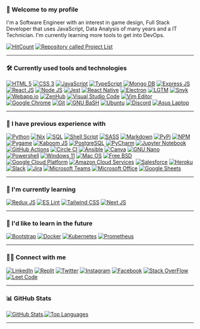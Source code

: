 ### 👋 Welcome to my profile
I'm a Software Engineer with an interest in game design, Full Stack Developer that uses JavaScript, Data Analysis of many years and a IT Technician. I'm currently learning more tools to get into DevOps.

[![HitCount](https://hits.dwyl.com/RosaleeKnight/RosaleeKnight.svg?style=flat)](http://hits.dwyl.com/RosaleeKnight/RosaleeKnight)
<a href="https://github.com/RosaleeKnight/project-list"><img src="https://user-images.githubusercontent.com/97799058/159589581-2bd9a2a7-6e46-464f-a0c1-19a3ffacd3bf.svg" alt="Repository called Project List" ></a>

-----
### 🛠️ Currently used tools and technologies
<a href="https://html.spec.whatwg.org/multipage/"><img src="https://user-images.githubusercontent.com/97799058/158913802-521c0f06-eb4c-4dae-9c55-83add8bc3fbd.svg" alt="HTML 5" ></a>
<a href="https://www.w3.org/Style/CSS/"><img src="https://user-images.githubusercontent.com/97799058/158913813-308af941-f689-4c03-a26b-5401d9d284c7.svg" alt="CSS 3" ></a>
<a href="https://developer.mozilla.org/en-US/docs/Web/JavaScript"><img src="https://user-images.githubusercontent.com/97799058/158913825-2ecfad34-7538-4fae-811e-e3bf030b7215.svg" alt="JavaScript" ></a>
<a href="https://www.typescriptlang.org/"><img src="https://user-images.githubusercontent.com/97799058/160049532-51a3c5f2-9de7-4258-ac8d-cd9ed53bc95d.svg" alt="TypeScript" ></a>
<a href="https://www.mongodb.com/"><img src="https://user-images.githubusercontent.com/97799058/158921790-d3b52858-14a3-417d-95fa-fd9ec5d92bc2.svg" alt="Mongo DB" ></a>
<a href="https://expressjs.com/"><img src="https://user-images.githubusercontent.com/97799058/158921781-04c58a8f-dcf3-4eab-8576-04ce83ad04a3.svg" alt="Express JS" ></a>
<a href="https://reactjs.org/"><img src="https://user-images.githubusercontent.com/97799058/158921762-a241277f-fda0-4ea0-844a-54f3c6f7ed4b.svg" alt="React JS" ></a>
<a href="https://nodejs.org/en/"><img src="https://user-images.githubusercontent.com/97799058/158913839-4cc74ed4-0a7f-4ed1-9bb9-68e88413c1e6.svg" alt="Node JS" ></a>
<a href="https://jestjs.io/"><img src="https://user-images.githubusercontent.com/97799058/158913834-ca70e7e4-4ac6-44f5-8bb0-d9bdab573418.svg" alt="Jest" ></a>
<a href="https://reactnative.dev/"><img src="https://user-images.githubusercontent.com/97799058/160423928-7fd6d767-ad48-45c6-9b7b-1ae13b75e604.svg" alt="React Native" ></a>
<a href="https://www.electronjs.org/"><img src="https://user-images.githubusercontent.com/97799058/160424758-ff1e77a5-ebba-44e6-a082-79d298616dc2.svg" alt="Electron" ></a>
<a href="https://lgtm.com/"><img src="https://user-images.githubusercontent.com/97799058/160305686-7e3bfef2-a76c-430d-9842-ccdf796f8ae6.svg" alt="LGTM" ></a>
<a href="https://snyk.io/"><img src="https://user-images.githubusercontent.com/97799058/158913919-7be4f3ef-3ded-4ac9-af69-0b4641a4136f.svg" alt="Snyk" ></a>
<a href="https://webapp.io/"><img src="https://user-images.githubusercontent.com/97799058/158924210-d7ba06cf-d022-4e46-b0c1-79a9b92692ac.svg" alt="Webapp.io" ></a>
<a href="https://www.zenhub.com/"><img src="https://user-images.githubusercontent.com/97799058/160049150-54ff09e4-e4b6-412b-a066-b39c0377b3ed.svg" alt="ZenHub" ></a>
<a href="https://code.visualstudio.com/"><img src="https://user-images.githubusercontent.com/97799058/158913875-6606ea7f-d840-4ecd-b9e4-c9cf9b67dfd0.svg" alt="Visual Studio Code" ></a>
<a href="https://www.vim.org/"><img src="https://user-images.githubusercontent.com/97799058/158920123-b8a0c13b-9365-4c8e-8325-cddc570ca53d.svg" alt="Vim Editor" ></a>
<a href="https://www.google.ca/intl/en_ca/chrome/"><img src="https://user-images.githubusercontent.com/97799058/158914337-30e31e57-365c-46f4-bac0-6d52c4745e3a.svg" alt="Google Chrome" ></a>
<a href="https://git-scm.com/"><img src="https://user-images.githubusercontent.com/97799058/158914223-e2b77329-299d-4099-a955-3a33c5095e7f.svg" alt="Git" ></a>
<a href="https://www.gnu.org/software/bash/"><img src="https://user-images.githubusercontent.com/97799058/158913937-dc814512-03c6-4b49-838d-aee330501cbc.svg" alt="GNU BaSH" ></a>
<a href="https://ubuntu.com/"><img src="https://user-images.githubusercontent.com/97799058/158913948-f65003a2-db05-4013-9ace-943fe5e8d637.svg" alt="Ubuntu" ></a>
<a href="https://discord.com/"><img src="https://user-images.githubusercontent.com/97799058/158914426-d3c26bfa-7b1b-4d01-8973-db5dd82ac162.svg" alt="Discord" ></a>
<a href="https://rog.asus.com/ca-en/"><img src="https://user-images.githubusercontent.com/97799058/158913975-5ab1a0b1-9e36-4bcf-a0d9-4cd94c9eef7f.svg" alt="Asus Laptop" ></a>

-----
### 🧰 I have previous experience with
<a href="https://www.python.org/"><img src="https://user-images.githubusercontent.com/97799058/158920021-b61c8c63-cc0e-4129-b864-56896112fdcc.svg" alt="Python" ></a>
<a href="https://nixos.wiki/wiki/Nix_Expression_Language"><img src="https://user-images.githubusercontent.com/97799058/160051547-15d825e0-d7f6-43bf-88da-ef11c4a0ad27.svg" alt="Nix" ></a>
<a href="https://www.ibm.com/docs/en/db2/10.5?topic=fundamentals-sql"><img src="https://user-images.githubusercontent.com/97799058/160305363-1be7655e-401e-4eb9-8b5c-a94f8ad0c4cf.svg" alt="SQL" ></a>
<a href="https://www.gnu.org/software/bash/"><img src="https://user-images.githubusercontent.com/97799058/158920012-9abd2af8-728a-4462-8876-2054bf02a02b.svg" alt="Shell Script" ></a>
<a href="https://sass-lang.com/"><img src="https://user-images.githubusercontent.com/97799058/158920065-52f18001-3d1e-4ef1-a9ec-920fedc30815.svg" alt="SASS" ></a>
<a href="https://www.markdownguide.org/"><img src="https://user-images.githubusercontent.com/97799058/158913911-0f0adbd2-81e1-4c9c-9e89-cab158d00687.svg" alt="Markdown" ></a>
<a href="https://pypi.org/"><img src="https://user-images.githubusercontent.com/97799058/158920038-59f7fcde-9eba-4846-a05d-85280b03cbbd.svg" alt="PyPi" ></a>
<a href="https://www.npmjs.com/"><img src="https://user-images.githubusercontent.com/97799058/160305971-26710dfc-0c36-4cce-94da-8bcf8d476f17.svg" alt="NPM" ></a>
<a href="https://www.pygame.org/"><img src="https://user-images.githubusercontent.com/97799058/158928071-df3fed76-c90b-4a59-8f7d-62c9f0aad04f.svg" alt="Pygame" ></a>
<a href="https://kaboomjs.com/"><img src="https://user-images.githubusercontent.com/97799058/160222905-7cee5eb7-7c24-4e52-a3a4-30229c6ccd1c.svg" alt="Kaboom JS" ></a>
<a href="https://www.postgresql.org/"><img src="https://user-images.githubusercontent.com/97799058/160302588-7d3b2e8e-12e7-42f9-add6-4bba55ef0d79.svg" alt="PostgreSQL" ></a>
<a href="https://www.jetbrains.com/pycharm/"><img src="https://user-images.githubusercontent.com/97799058/158920043-6055952f-bcc6-41e6-a929-7cd4a1d0ff10.svg" alt="PyCharm" ></a>
<a href="https://jupyter.org/"><img src="https://user-images.githubusercontent.com/97799058/160221239-9770f260-554c-4194-938c-534a3b354550.svg" alt="Jupyter Notebook" ></a>
<a href="https://github.com/features/actions"><img src="https://user-images.githubusercontent.com/97799058/158920082-a710a7a4-9ef6-46a7-8864-1ce291c548ea.svg" alt="GitHub Actions" ></a>
<a href="https://circleci.com/"><img src="https://user-images.githubusercontent.com/97799058/158920097-655f2f40-b93a-4e5a-bc16-67fa42d8bb0b.svg" alt="Circle CI" ></a>
<a href="https://www.ansible.com/"><img src="https://user-images.githubusercontent.com/97799058/158920107-966e85e2-d56c-465d-af99-4fc0a41c5178.svg" alt="Ansible" ></a>
<a href="https://www.canva.com/"><img src="https://user-images.githubusercontent.com/97799058/158920117-272636b0-74a4-4ee8-9775-6a5dd80a9577.svg" alt="Canva" ></a>
<a href="https://www.nano-editor.org/"><img src="https://user-images.githubusercontent.com/97799058/158924630-b66ab745-3e65-4f41-913c-bb80fb035c2b.svg" alt="GNU Nano" ></a>
<a href="https://docs.microsoft.com/en-us/powershell/"><img src="https://user-images.githubusercontent.com/97799058/158920143-abd845aa-1aeb-4fd6-92dc-57c068b26c5d.svg" alt="Powershell" ></a>
<a href="https://www.microsoft.com/en-ca/windows/windows-11"><img src="https://user-images.githubusercontent.com/97799058/158920157-6360bfbb-ccef-4930-b758-6f90d67ee776.svg" alt="Windows 11" ></a>
<a href="https://www.apple.com/ca/macos/monterey/"><img src="https://user-images.githubusercontent.com/97799058/158920179-4667949d-6425-4e95-a449-7890b6f10fc5.svg" alt="Mac OS" ></a>
<a href="https://www.freebsd.org/"><img src="https://user-images.githubusercontent.com/97799058/158920192-56ba4b3c-429a-45c5-bdda-fdd8c6830c0d.svg" alt="Free BSD" ></a>
<a href="https://cloud.google.com/"><img src="https://user-images.githubusercontent.com/97799058/160221264-527b8f8d-4119-42a5-b04c-5d18554b9f00.svg" alt="Google Cloud Platform" ></a>
<a href="https://aws.amazon.com/"><img src="https://user-images.githubusercontent.com/97799058/160050143-28a7a3f4-d402-4ade-970d-4e5db3fc5e70.svg" alt="Amazon Cloud Services" ></a>
<a href="https://www.salesforce.com/ca/"><img src="https://user-images.githubusercontent.com/97799058/158920311-e5f4601c-2940-4f62-aa62-793a54d327e3.svg" alt="Salesforce" ></a>
<a href="https://www.heroku.com/"><img src="https://user-images.githubusercontent.com/97799058/160408298-6b14c677-5b8e-46ea-8c82-ef472efcdaca.svg" alt="Heroku" ></a>
<a href="https://slack.com/"><img src="https://user-images.githubusercontent.com/97799058/158920219-20b2e645-13b7-4a17-9451-14c0369090ba.svg" alt="Slack" ></a>
<a href="https://www.atlassian.com/software/jira"><img src="https://user-images.githubusercontent.com/97799058/158922566-18472ac9-8198-47e3-8647-444af5eb25ba.svg" alt="Jira" ></a>
<a href="https://www.microsoft.com/en-ca/microsoft-teams/group-chat-software"><img src="https://user-images.githubusercontent.com/97799058/158920232-0e4ea69e-1a1c-4d1e-94c5-784711d8a203.svg" alt="Microsoft Teams" ></a>
<a href="https://www.office.com/"><img src="https://user-images.githubusercontent.com/97799058/158920244-79aa8dde-c9c9-4162-997d-0707e3beb912.svg" alt="Microsoft Office" ></a>
<a href="https://www.google.com/sheets/about/"><img src="https://user-images.githubusercontent.com/97799058/158920269-66a877f6-3b8e-44f9-82f0-381d67ab541d.svg" alt="Google Sheets" ></a>


-----
### 📖 I'm currently learning
<a href="https://react-redux.js.org/"><img src="https://user-images.githubusercontent.com/97799058/160306675-b522e951-8807-4f80-82c9-83590ad50e04.svg" alt="Redux JS" ></a>
<a href="https://eslint.org/"><img src="https://user-images.githubusercontent.com/97799058/160306323-c71adc83-f407-42c6-8e6c-1f09cfc2ec4e.svg" alt="ES Lint" ></a>
<a href="https://tailwindcss.com/"><img src="https://user-images.githubusercontent.com/97799058/160306461-fe92e5f2-4f49-4970-8a20-e7ee4b2f6079.svg" alt="Tailwind CSS" ></a>
<a href="https://nextjs.org/"><img src="https://user-images.githubusercontent.com/97799058/160309920-7ca26437-f3f9-4e3a-a14c-03bd0e3c6a10.svg" alt="Next JS" ></a>

-----
### 📝 I'd like to learn in the future
<a href="https://getbootstrap.com/"><img src="https://user-images.githubusercontent.com/97799058/158922554-e0d007aa-abea-4ad9-bdd2-1f97cfbb2754.svg" alt="Bootstrap" ></a>
<a href="https://www.docker.com/"><img src="https://user-images.githubusercontent.com/97799058/158922612-d2633d61-8c80-474e-bb77-4c5e085fb156.svg" alt="Docker" ></a>
<a href="https://kubernetes.io/"><img src="https://user-images.githubusercontent.com/97799058/158922622-7d6dd76d-cc4d-49f6-bb26-115ca816c0f2.svg" alt="Kubernetes" ></a>
<a href="https://prometheus.io/"><img src="https://user-images.githubusercontent.com/97799058/158922646-37c003ab-2c4c-4ac3-8153-75f312a391b5.svg" alt="Prometheus" ></a>

-----
### 👩‍💻 Connect with me
<a href="https://www.linkedin.com/in/rosalee-knight/"><img src="https://user-images.githubusercontent.com/97799058/158923425-eb0110c3-c96c-4d57-93a2-fdb4b9821dad.svg" alt="LinkedIn" ></a>
<a href="https://replit.com/@RosaleeKnight"><img src="https://user-images.githubusercontent.com/97799058/158920133-791d33b0-f6c2-40ce-af0f-1570cc3ea9cf.svg" alt="Replit" ></a>
<a href="https://twitter.com/Rosalee_Knight_"><img src="https://user-images.githubusercontent.com/97799058/158923443-52a7d869-515a-455f-8485-0a1dcbbc4c5c.svg" alt="Twitter" ></a>
<a href="https://www.instagram.com/rosalee_knight_/"><img src="https://user-images.githubusercontent.com/97799058/158923481-e01321f4-3f0a-4406-9dea-49900905bda7.svg" alt="Instagram" ></a>
<a href="https://www.facebook.com/rosalee.knight.9/"><img src="https://user-images.githubusercontent.com/97799058/158923529-b61bc4b0-7816-418e-98d4-5811f3dde022.svg" alt="Facebook" ></a>
<a href="https://stackoverflow.com/users/18393087/rosalee-knight/"><img src="https://user-images.githubusercontent.com/97799058/158923567-0a595c58-cc33-417f-8d97-ce2ca5032e3b.svg" alt="Stack OverFlow" ></a>
<a href="https://leetcode.com/RosaleeKnight/"><img src="https://user-images.githubusercontent.com/97799058/158923615-a5f97664-b45c-486b-b266-8110f82d39bf.svg" alt="Leet Code" ></a>

-----
### 📊 GitHub Stats
<a href="https://github.com/RosaleeKnight/github-readme-stats"><img align="center" src="https://github-readme-stats.vercel.app/api?username=RosaleeKnight&show_icons=true&theme=nord&count_private=true" alt="GitHub Stats" /> </a>
<a href="https://github.com/RosaleeKnight/github-readme-stats"><img align="center" src="https://github-readme-stats.vercel.app/api/top-langs/?username=RosaleeKnight&layout=compact&theme=nord&langs_count=10&hide=Jupyter Notebook" alt="Top Languages" /></a>

-----

